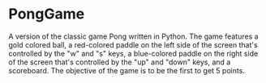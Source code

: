 # PongGame
A version of the classic game Pong written in Python. The game features a gold colored ball, a red-colored paddle on the left side of the screen that's controlled by the "w" and "s" keys, a blue-colored paddle on the right side of the screen that's controlled by the "up" and "down" keys, and a scoreboard. 
The objective of the game is to be the first to get 5 points.
